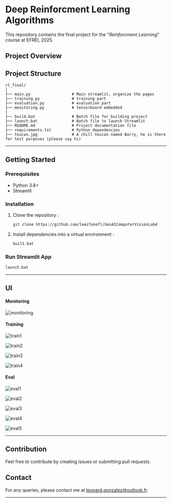 # Deep Reinforcment Learning Algorithms

This repository contains the final project for the "*Reinforcment Learning*" course at EFREI, 2025.

## Project Overview

## Project Structure

```
rl_final/
│
├── main.py                  # Main streamlit, organize the pages
├── training.py              # training part 
├── evaluation.py            # evaluation part
├── monitoring.py            # tensorboard embedded
│
├── build.bat                # Batch file for building project
├── launch.bat               # Batch file to launch Streamlit 
├── README.md                # Project documentation file
├── requirements.txt         # Python dependencies
├── toucan.jpg               # A chill toucan named Barry, he is there for test purposes (please say hi)
```
---
## Getting Started

### Prerequisites

- Python 3.8+
- Streamlit

### Installation

1. Clone the repository :
    ```bash
    git clone https://github.com/leez7onefl/GenAIComputerVisionLab4
    ```

2. Install dependencies into a virtual environment :
    ```bash
    built.bat
    ```

### Run Streamlit App

```bash
launch.bat
```

---

## UI 

#### Monitoring

![monitoring](https://github.com/user-attachments/assets/824570d3-20e7-4fdf-8a7f-7399df5a913b)

#### Training

![train1](https://github.com/user-attachments/assets/8b05d053-3db3-4d88-a4cc-620c3f286195)

![train2](https://github.com/user-attachments/assets/d0789a73-c365-4158-aeb3-e9454977d387)

![train3](https://github.com/user-attachments/assets/c77803e3-7d64-42dc-b396-44adb09e2b51)

![train4](https://github.com/user-attachments/assets/761be9e5-8908-4d98-9b03-458d3d4e4bc3)

#### Eval

![eval1](https://github.com/user-attachments/assets/2abf2534-acf4-4fae-91ea-29f9754305c9)

![eval2](https://github.com/user-attachments/assets/78324f6e-cd61-478e-b346-ab453a7a26da)

![eval3](https://github.com/user-attachments/assets/87453b11-5adb-4b3f-b52f-7f46dd7c1771)

![eval4](https://github.com/user-attachments/assets/cd8839c8-dfec-47c4-bfbc-266225b0e0dd)

![eval5](https://github.com/user-attachments/assets/be82dfaf-100c-43c8-80bf-04775ec1c89c)

---
## Contribution

Feel free to contribute by creating issues or submitting pull requests.

## Contact

For any queries, please contact me at leonard.gonzalez@outlook.fr.

---
